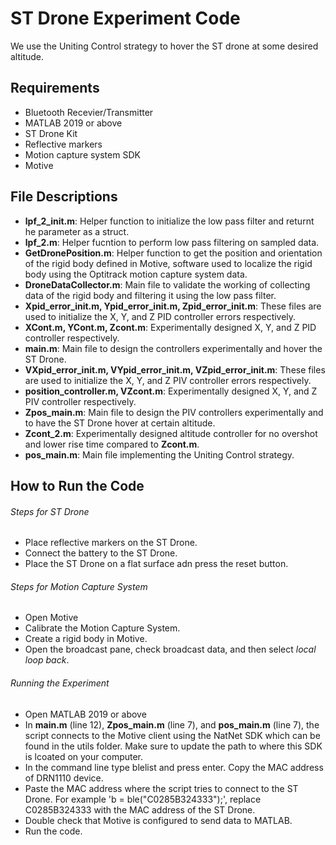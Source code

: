 # ST Drone Experiment Code
We use the Uniting Control strategy to hover the ST drone at some desired altitude.

## Requirements
- Bluetooth Recevier/Transmitter
- MATLAB 2019 or above
- ST Drone Kit
- Reflective markers
- Motion capture system SDK
- Motive

## File Descriptions
- **lpf_2_init.m**: Helper function to initialize the low pass filter and returnt he parameter as a struct.
- **lpf_2.m**: Helper fucntion to perform low pass filtering on sampled data.
- **GetDronePosition.m**: Helper function to get the position and orientation of the rigid body defined in Motive, software used to localize the rigid body using the Optitrack motion capture system data.
- **DroneDataCollector.m**: Main file to validate the working of collecting data of the rigid body and filtering it using the low pass filter.
- **Xpid_error_init.m, Ypid_error_init.m, Zpid_error_init.m**: These files are used to initialize the X, Y, and Z PID controller errors respectively. 
- **XCont.m, YCont.m, Zcont.m**: Experimentally designed X, Y, and Z PID controller respectively.
- **main.m**: Main file to design the controllers experimentally and hover the ST Drone.
- **VXpid_error_init.m, VYpid_error_init.m, VZpid_error_init.m**: These files are used to initialize the X, Y, and Z PIV controller errors respectively. 
- **position_controller.m, VZcont.m**: Experimentally designed X, Y, and Z PIV controller respectively.
- **Zpos_main.m**: Main file to design the PIV controllers experimentally and to have the ST Drone hover at certain altitude.
- **Zcont_2.m**: Experimentally designed altitude controller for no overshot and lower rise time compared to **Zcont.m**.
- **pos_main.m**: Main file implementing the Uniting Control strategy. 

## How to Run the Code
###### Steps for ST Drone
- Place reflective markers on the ST Drone.
- Connect the battery to the ST Drone.
- Place the ST Drone on a flat surface adn press the reset button.

###### Steps for Motion Capture System
- Open Motive
- Calibrate the Motion Capture System.
- Create a rigid body in Motive.
- Open the broadcast pane, check broadcast data, and then select _local loop back_.

###### Running the Experiment
- Open MATLAB 2019 or above
- In **main.m** (line 12), **Zpos_main.m** (line 7), and **pos_main.m** (line 7), the script connects to the Motive client using the NatNet SDK which can be found in the utils folder. Make sure to update the path to where this SDK is lcoated on your computer.
- In the command line type blelist and press enter. Copy the MAC address of DRN1110 device.
- Paste the MAC address where the script tries to connect to the ST Drone. For example 'b = ble("C0285B324333");', replace C0285B324333 with the MAC address of the ST Drone.
- Double check that Motive is configured to send data to MATLAB.
- Run the code.
